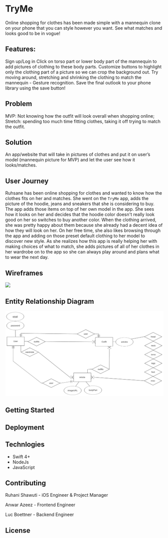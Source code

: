 # TryMe
Online shopping for clothes has been made simple with a mannequin clone on your phone that you can style however you want. See what matches and looks good to be in vogue!

## Features: 
Sign up/Log in
Click on torso part or lower body part of the mannequin to add pictures of clothing to these body parts.
Customize buttons to highlight only the clothing part of a picture so we can crop the background out.
Try moving around, stretching and shrinking the clothing to match the mannequin - Gesture recognition.
Save the final outlook to your phone library using the save button!

## Problem
MVP: Not knowing how the outfit will look overall when shopping online; 
Stretch: spending too much time fitting clothes, taking it off trying to match the outfit.

## Solution
An app/website that will take in pictures of clothes and put it on user’s model (mannequin picture for MVP) and let the user see how it looks/matches.
 
## User Journey
Ruhsane has been online shopping for clothes and wanted to know how the clothes fits on her and matches. She went on the `TryMe` app, adds the picture of the hoodie, jeans and sneakers that she is considering to buy. The app adds those items on top of her own model in the app. She sees how it looks on her and decides that the hoodie color doesn't really look good on her so switches to buy another color. When the clothing arrived, she was pretty happy about them because she already had a decent idea of how they will look on her. On her free time, she also likes browsing through the app and adding on those preset default clothing to her model to discover new style. As she realizes how this app is really helping her with making choices of what to match, she adds pictures of all of her clothes in her wardrobe on to the app so she can always play around and plans what to wear the next day. 

## Wireframes
<img src="https://user-images.githubusercontent.com/24749332/52619470-8da55a80-2e56-11e9-9b01-7a06a7679bc4.png"/>

## Entity Relationship Diagram

![erd](erd.png)

## Getting Started

## Deployment

## Technlogies
 - Swift 4+
 - NodeJs
 - JavaScript

## Contributing

Ruhani Shawuti - iOS Engineer & Project Manager

Anwar Azeez - Frontend Engineer 

Luc Boettner - Backend Engineer 

## License

